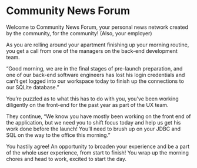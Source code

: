# Community News Forum
Welcome to Community News Forum, your personal news network created by the community, for the community! (Also, your employer)

As you are rolling around your apartment finishing up your morning routine, you get a call from one of the managers on the back-end development team.

“Good morning, we are in the final stages of pre-launch preparation, and one of our back-end software engineers has lost his login credentials and can’t get logged into our workspace today to finish up the connections to our SQLite database.”

You’re puzzled as to what this has to do with you, you’ve been working diligently on the front-end for the past year as part of the UX team.

They continue, “We know you have mostly been working on the front end of the application, but we need you to shift focus today and help us get his work done before the launch! You’ll need to brush up on your JDBC and SQL on the way to the office this morning.”

You hastily agree! An opportunity to broaden your experience and be a part of the whole user experience, from start to finish! You wrap up the morning chores and head to work, excited to start the day.
